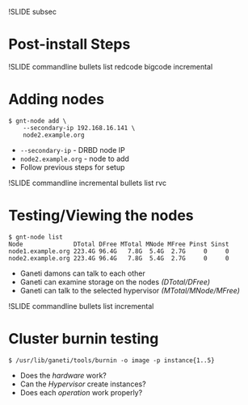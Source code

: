 !SLIDE subsec

# Post-install Steps

!SLIDE commandline bullets list redcode bigcode incremental

# Adding nodes

    $ gnt-node add \
        --secondary-ip 192.168.16.141 \
        node2.example.org

* ``--secondary-ip`` - DRBD node IP
* ``node2.example.org`` - node to add
* Follow previous steps for setup

!SLIDE commandline incremental bullets list rvc

# Testing/Viewing the nodes

    $ gnt-node list
    Node              DTotal DFree MTotal MNode MFree Pinst Sinst
    node1.example.org 223.4G 96.4G   7.8G  5.4G  2.7G     0     0
    node2.example.org 223.4G 96.4G   7.8G  5.4G  2.7G     0     0

* Ganeti damons can talk to each other
* Ganeti can examine storage on the nodes _(DTotal/DFree)_
* Ganeti can talk to the selected hypervisor _(MTotal/MNode/MFree)_

!SLIDE commandline bullets list incremental

# Cluster burnin testing

    $ /usr/lib/ganeti/tools/burnin -o image -p instance{1..5}

* Does the _hardware_ work?
* Can the _Hypervisor_ create instances?
* Does each _operation_ work properly? 
